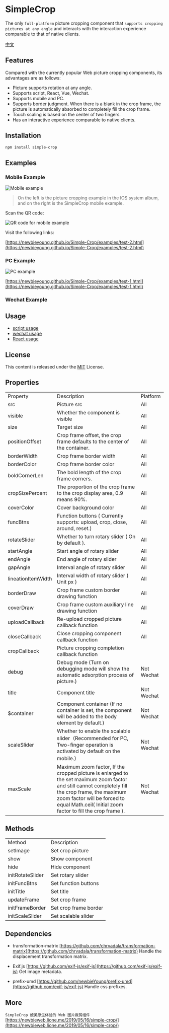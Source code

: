 # SimpleCrop

The only `full-platform` picture cropping component that `supports cropping pictures at any angle` and interacts with the interaction experience comparable to that of native clients.

[中文](README.md)

## Features

Compared with the currently popular Web picture cropping components, its advantages are as follows:

- Picture supports rotation at any angle.
- Supports script, React, Vue, Wechat.
- Supports mobile and PC.
- Supports border judgment. When there is a blank in the crop frame, the picture is automatically absorbed to completely fill the crop frame.
- Touch scaling is based on the center of two fingers.
- Has an interactive experience comparable to native clients.

## Installation

```bash
npm install simple-crop
```

## Examples

### Mobile Example

![Mobile example](https://newbieyoung.github.io/images/simple-crop-0.jpg)

> On the left is the picture cropping example in the IOS system album, and on the right is the SimpleCrop mobile example.

Scan the QR code:

![QR code for mobile example](https://newbieyoung.github.io/images/simple-crop-1.png)

Visit the following links:

[https://newbieyoung.github.io/Simple-Crop/examples/test-2.html](https://newbieyoung.github.io/Simple-Crop/examples/test-2.html)

### PC Example

![PC example](https://newbieyoung.github.io/images/simple-crop-11.jpg)

[https://newbieyoung.github.io/Simple-Crop/examples/test-1.html](https://newbieyoung.github.io/Simple-Crop/examples/test-1.html)

### Wechat Example

## Usage

- [script usage](USAGE-script.md)
- [wechat usage](USAGE-wechat.md)
- [React usage](USAGE-react.md)

## License

This content is released under the [MIT](http://opensource.org/licenses/MIT) License.

## Properties

<table style="word-break: normal;">
	<tr>
		<td>Property</td>
		<td>Description</td>
		<td>Platform</td>
	</tr>
	<tr>
		<td>src</td>
		<td>Picture src</td>
		<td>All</td>
	</tr>
	<tr>
		<td>visible</td>
		<td>Whether the component is visible</td>
		<td>All</td>
	</tr>
	<tr>
		<td>size</td>
		<td>Target size</td>
		<td>All</td>
	</tr>
	<tr>
		<td>positionOffset</td>
		<td>Crop frame offset, the crop frame defaults to the center of the container.</td>
		<td>All</td>
	</tr>
	<tr>
		<td>borderWidth</td>
		<td>Crop frame border width</td>
		<td>All</td>
	</tr>
	<tr>
		<td>borderColor</td>
		<td>Crop frame border color</td>
		<td>All</td>
	</tr>
	<tr>
		<td>boldCornerLen</td>
		<td>The bold length of the crop frame corners.</td>
		<td>All</td>
	</tr>
	<tr>
		<td>cropSizePercent</td>
		<td>The proportion of the crop frame to the crop display area, 0.9 means 90%.</td>
		<td>All</td>
	</tr>
	<tr>
		<td>coverColor</td>
		<td>Cover background color</td>
		<td>All</td>
	</tr>
	<tr>
		<td>funcBtns</td>
		<td>Function buttons ( Currently supports: upload, crop, close, around, reset.)</td>
		<td>All</td>
	</tr>
	<tr>
		<td>rotateSlider</td>
		<td>Whether to turn rotary slider ( On by default ).</td>
		<td>All</td>
	</tr>
	<tr>
		<td>startAngle</td>
		<td>Start angle of rotary slider</td>
		<td>All</td>
	</tr>
	<tr>
		<td>endAngle</td>
		<td>End angle of rotary slider</td>
		<td>All</td>
	</tr>
	<tr>
		<td>gapAngle</td>
		<td>Interval angle of rotary slider</td>
		<td>All</td>
	</tr>
	<tr>
		<td>lineationItemWidth</td>
		<td>Interval width of rotary slider ( Unit px )</td>
		<td>All</td>
	</tr>
	<tr>
		<td>borderDraw</td>
		<td>Crop frame custom border drawing function</td>
		<td>All</td>
	</tr>
	<tr>
		<td>coverDraw</td>
		<td>Crop frame custom auxiliary line drawing function</td>
		<td>All</td>
	</tr>
	<tr>
		<td>uploadCallback</td>
		<td>Re-upload cropped picture callback function</td>
		<td>All</td>
	</tr>
	<tr>
		<td>closeCallback</td>
		<td>Close cropping component callback function</td>
		<td>All</td>
	</tr>
	<tr>
		<td>cropCallback</td>
		<td>Picture cropping completion callback function</td>
	</tr>
	<tr>
		<td>debug</td>
		<td>Debug mode (Turn on debugging mode will show the automatic adsorption process of picture.) </td>
		<td>Not Wechat</td>
	</tr>
	<tr>
		<td>title</td>
		<td>Component title</td>
		<td>Not Wechat</td>
	</tr>
	<tr>
		<td>$container</td>
		<td>Component container (If no container is set, the component will be added to the body element by default.)</td>
		<td>Not Wechat</td>
	</tr>
	<tr>
		<td>scaleSlider</td>
		<td>Whether to enable the scalable slider（Recommended for PC, Two-finger operation is activated by default on the mobile.）</td>
		<td>Not Wechat</td>
	</tr>
	<tr>
		<td>maxScale</td>
		<td>Maximum zoom factor, If the cropped picture is enlarged to the set maximum zoom factor and still cannot completely fill the crop frame, the maximum zoom factor will be forced to equal Math.ceil( Initial zoom factor to fill the crop frame ).</td>
		<td>Not Wechat</td>
	</tr>
</table>

## Methods

<table style="word-break: normal;">
	<tr>
		<td>Method</td>
		<td>Description</td>
	</tr>
	<tr>
		<td>setImage</td>
		<td>Set crop picture</td>
	</tr>
	<tr>
		<td>show</td>
		<td>Show component</td>
	</tr>
	<tr>
		<td>hide</td>
		<td>Hide component</td>
	</tr>
	<tr>
		<td>initRotateSlider</td>
		<td>Set rotary slider</td>
	</tr>
	<tr>
		<td>initFuncBtns</td>
		<td>Set function buttons</td>
	</tr>
	<tr>
		<td>initTitle</td>
		<td>Set title</td>
	</tr>
	<tr>
		<td>updateFrame</td>
		<td>Set crop frame</td>
	</tr>
	<tr>
		<td>initFrameBorder</td>
		<td>Set crop frame border</td>
	</tr>
	<tr>
		<td>initScaleSlider</td>
		<td>Set scalable slider</td>
	</tr>
</table>

## Dependencies

- transformation-matrix [https://github.com/chrvadala/transformation-matrix](https://github.com/chrvadala/transformation-matrix) Handle the displacement transformation matrix.

- Exif.js [https://github.com/exif-js/exif-js](https://github.com/exif-js/exif-js) Get image metadata.

- prefix-umd [https://github.com/newbieYoung/prefix-umd](https://github.com/exif-js/exif-js) Handle css prefixes.

## More

`SimpleCrop 媲美原生体验的 Web 图片裁剪组件` [https://newbieweb.lione.me/2019/05/16/simple-crop/](https://newbieweb.lione.me/2019/05/16/simple-crop/)
